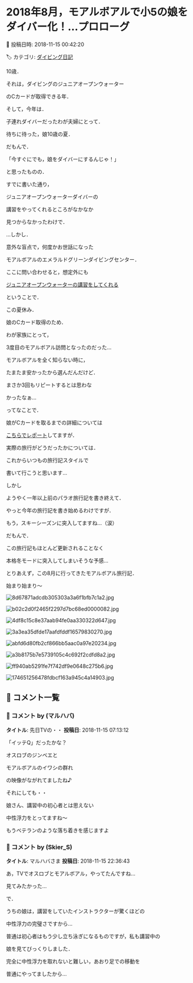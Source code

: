 # 2018年8月，モアルボアルで小5の娘をダイバー化！…プロローグ

📅 投稿日時: 2018-11-15 00:42:20

🏷️ カテゴリ: [ダイビング日記](ce3a7a8d424d112fce83ee85c81a0e344.md)

10歳．


それは，ダイビングのジュニアオープンウォーター


のCカードが取得できる年．





そして，今年は．


子連れダイバーだったわが夫婦にとって．


待ちに待った，娘10歳の夏．





だもんで．


「今すぐにでも，娘をダイバーにするんじゃ！」


と思ったものの．





すでに書いた通り，


ジュニアオープンウォーターダイバーの


講習をやってくれるところがなかなか


見つからなかったわけで．





…しかし．


意外な盲点で，何度かお世話になった


モアルボアルのエメラルドグリーンダイビングセンター．


ここに問い合わせると，想定外にも


[ジュニアオープンウォーターの講習をしてくれる](e2392590e32bc00ee97700a405ee0e944.md)


ということで．


この夏休み．


娘のCカード取得のため．


わが家族にとって，


3度目のモアルボアル訪問となったのだった…





モアルボアルを全く知らない時に，


たまたま安かったから選んだんだけど．


まさか3回もリピートするとは思わな


かったなぁ…





ってなことで．


娘がCカードを取るまでの詳細については


[こちらでレポート](e236c9494959781d162d4ed151333cd21.md)してますが．





実際の旅行がどうだったかについては．


これからいつもの旅行記スタイルで


書いて行こうと思います…





しかし


ようやく一年以上前のパラオ旅行記を書き終えて．


やっと今年の旅行記を書き始めるわけですが．


もう，スキーシーズンに突入してますね…（涙）


だもんで．


この旅行記もほとんど更新されることなく


本格冬モードに突入してしまいそうな予感…





とりあえず，この8月に行ってきたモアルボアル旅行記．


始まり始まり～




![8d67871adcdb305303a3a6f1bfb7c1a2.jpg](images/8d67871adcdb305303a3a6f1bfb7c1a2.jpg)



![b02c2d0f2465f2297d7bc68ed0000082.jpg](images/b02c2d0f2465f2297d7bc68ed0000082.jpg)






![4df8c15c8e37aab94fe0aa330322d647.jpg](images/4df8c15c8e37aab94fe0aa330322d647.jpg)



![3a3ea35dfde17aafdfddf16579830270.jpg](images/3a3ea35dfde17aafdfddf16579830270.jpg)






![abfd6d80fb2cf866bb5aac0a97e20234.jpg](images/abfd6d80fb2cf866bb5aac0a97e20234.jpg)



![a3b8175b7e5739105c4c692f2cdfd8a2.jpg](images/a3b8175b7e5739105c4c692f2cdfd8a2.jpg)






![ff940ab5291fe7f742df9e0648c275b6.jpg](images/ff940ab5291fe7f742df9e0648c275b6.jpg)



![174651256478fdbcf163a945c4a14903.jpg](images/174651256478fdbcf163a945c4a14903.jpg)

## 💬 コメント一覧

### 💬 コメント by (マルハバ)
**タイトル**: 先日TVの・・
**投稿日**: 2018-11-15 07:13:12

「イッテQ」だったかな？

オスロブのジンベエと

モアルボアルのイワシの群れ

の映像がながれてましたね♪

それにしても・・

娘さん、講習中の初心者とは思えない

中性浮力をとってますね～

もうベテランのような落ち着きを感じますよ

### 💬 コメント by (Skier_S)
**タイトル**: マルハバさま
**投稿日**: 2018-11-15 22:36:43

あ，TVでオスロブとモアルボアル，やってたんですね…

見てみたかった…



で．

うちの娘は，講習をしていたインストラクターが驚くほどの

中性浮力の完璧さですから…

普通は初心者はもう少し立ち泳ぎになるものですが，私も講習中の

娘を見てびっくりしました．

完全に中性浮力を取れないと難しい，あおり足での移動を

普通にやってましたから…

